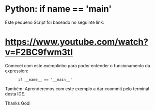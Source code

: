 # Python: if __name__ == '__main__'


Este pequeno Script foi baseado no seguinte link:
# https://www.youtube.com/watch?v=F2BC9fwm3tI

Comecei com este exemplinho para poder entender o funcionamento da 
expression: 
 
          if __name__ == '__main__'


Também: 
Aprenderemos com este exemplo a dar coommit pelo terminal desta IDE.


Thanks God!




